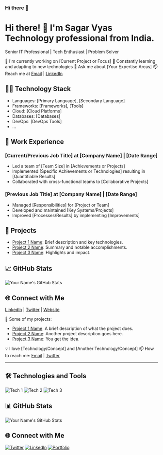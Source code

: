 ### Hi there 👋

# Hi there! 👋 I'm Sagar Vyas Technology professional from India.

Senior IT Professional | Tech Enthusiast | Problem Solver

🔭 I'm currently working on [Current Project or Focus]
🌱 Constantly learning and adapting to new technologies
💬 Ask me about [Your Expertise Areas]
📫 Reach me at [Email](mailto:youremail@example.com) | [LinkedIn](https://www.linkedin.com/in/yourlinkedinprofile)

## 👨‍💻 Technology Stack

- Languages: [Primary Language], [Secondary Language]
- Frameworks: [Frameworks], [Tools]
- Cloud: [Cloud Platforms]
- Databases: [Databases]
- DevOps: [DevOps Tools]
- ...

## 💼 Work Experience

### [Current/Previous Job Title] at [Company Name] | [Date Range]

- Led a team of [Team Size] in [Achievements or Projects]
- Implemented [Specific Achievements or Technologies] resulting in [Quantifiable Results]
- Collaborated with cross-functional teams to [Collaborative Projects]

### [Previous Job Title] at [Company Name] | [Date Range]

- Managed [Responsibilities] for [Project or Team]
- Developed and maintained [Key Systems/Projects]
- Improved [Processes/Results] by implementing [Improvements]

## 🚀 Projects

- [Project 1 Name](https://github.com/yourusername/project1): Brief description and key technologies.
- [Project 2 Name](https://github.com/yourusername/project2): Summary and notable accomplishments.
- [Project 3 Name](https://github.com/yourusername/project3): Highlights and impact.

## 📈 GitHub Stats

![Your Name's GitHub Stats](https://github-readme-stats.vercel.app/api?username=yourusername&show_icons=true&theme=dark)

## 🌐 Connect with Me

[LinkedIn](https://www.linkedin.com/in/yourlinkedinprofile) | [Twitter](https://twitter.com/yourtwitterhandle) | [Website](https://yourportfolio.com)



🚀 Some of my projects:

- [Project 1 Name](https://github.com/yourusername/project1): A brief description of what the project does.
- [Project 2 Name](https://github.com/yourusername/project2): Another project description goes here.
- [Project 3 Name](https://github.com/yourusername/project3): You get the idea.

💡 I love [Technology/Concept] and [Another Technology/Concept]
📫 How to reach me: [Email](mailto:youremail@example.com) | [Twitter](https://twitter.com/yourtwitterhandle)

---

## 🛠️ Technologies and Tools

![Tech 1](https://img.shields.io/badge/-Technology1-333?style=flat-square&logo=technology1&logoColor=white)
![Tech 2](https://img.shields.io/badge/-Technology2-333?style=flat-square&logo=technology2&logoColor=white)
![Tech 3](https://img.shields.io/badge/-Technology3-333?style=flat-square&logo=technology3&logoColor=white)

## 📊 GitHub Stats

![Your Name's GitHub Stats](https://github-readme-stats.vercel.app/api?username=yourusername&show_icons=true&theme=dracula)

## 🌐 Connect with Me

[![Twitter](https://img.shields.io/badge/-Twitter-1DA1F2?style=for-the-badge&logo=twitter&logoColor=white)](https://twitter.com/yourtwitterhandle)
[![LinkedIn](https://img.shields.io/badge/-LinkedIn-0077B5?style=for-the-badge&logo=linkedin&logoColor=white)](https://www.linkedin.com/in/yourlinkedinprofile)
[![Portfolio](https://img.shields.io/badge/-Portfolio-1F2937?style=for-the-badge)](https://yourportfolio.com)


<!--
**sagar-skew/sagar-skew** is a ✨ _special_ ✨ repository because its `README.md` (this file) appears on your GitHub profile.

Here are some ideas to get you started:

- 🔭 I’m currently working on ...
- 🌱 I’m currently learning ...
- 👯 I’m looking to collaborate on ...
- 🤔 I’m looking for help with ...
- 💬 Ask me about ...
- 📫 How to reach me: ...
- 😄 Pronouns: ...
- ⚡ Fun fact: ...
-->
